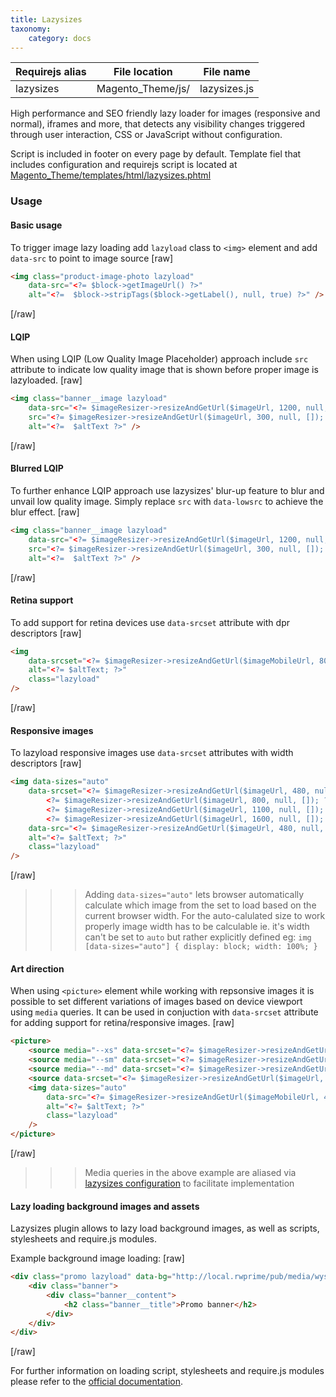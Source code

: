 ```yaml
---
title: Lazysizes
taxonomy:
    category: docs
---
```


| Requirejs alias | File location | File name |
| --- | --- | --- |
| lazysizes | Magento_Theme/js/ | lazysizes.js |

High performance and SEO friendly lazy loader for images (responsive and normal), iframes and more, that detects any visibility changes triggered through user interaction, CSS or JavaScript without configuration.

Script is included in footer on every page by default. Template fiel that includes configuration and requirejs script is located at [Magento_Theme/templates/html/lazysizes.phtml](https://github.com/rocketweb-fed/magento2-theme-prime/blob/master/Magento_Theme/templates/html/lazysizes.phtml)

### Usage

#### Basic usage
To trigger image lazy loading add `lazyload` class to `<img>` element and add `data-src` to point to image source
[raw]
```html
<img class="product-image-photo lazyload" 
    data-src="<?= $block->getImageUrl() ?>" 
    alt="<?=  $block->stripTags($block->getLabel(), null, true) ?>" />
```
[/raw]

#### LQIP 
When using LQIP (Low Quality Image Placeholder) approach include `src` attribute to indicate low quality image that is shown before proper image is lazyloaded. 
[raw]
```html
<img class="banner__image lazyload" 
    data-src="<?= $imageResizer->resizeAndGetUrl($imageUrl, 1200, null, []); ?>" 
    src="<?= $imageResizer->resizeAndGetUrl($imageUrl, 300, null, []); ?>"
    alt="<?=  $altText ?>" />
```
[/raw]

#### Blurred LQIP
To further enhance LQIP approach use lazysizes' blur-up feature to blur and unvail low quality image. Simply replace `src` with `data-lowsrc` to achieve the blur effect.
[raw]
```html
<img class="banner__image lazyload" 
    data-src="<?= $imageResizer->resizeAndGetUrl($imageUrl, 1200, null, []); ?>" 
    src="<?= $imageResizer->resizeAndGetUrl($imageUrl, 300, null, []); ?>"
    alt="<?=  $altText ?>" />
```
[/raw]

#### Retina support
To add support for retina devices use `data-srcset` attribute with dpr descriptors
[raw]
```html
<img 
    data-srcset="<?= $imageResizer->resizeAndGetUrl($imageMobileUrl, 800, null, []); ?> 1x, <?= $imageResizer->resizeAndGetUrl($imageMobileUrl, 800, null, []); ?> 2x"
    alt="<?= $altText; ?>"
    class="lazyload"
/>
```
[/raw]

#### Responsive images
To lazyload responsive images use `data-srcset` attributes with width descriptors
[raw]
```html
<img data-sizes="auto"
    data-srcset="<?= $imageResizer->resizeAndGetUrl($imageUrl, 480, null, []); ?> 480w, 
        <?= $imageResizer->resizeAndGetUrl($imageUrl, 800, null, []); ?> 800w,
        <?= $imageResizer->resizeAndGetUrl($imageUrl, 1100, null, []); ?> 1100w,
        <?= $imageResizer->resizeAndGetUrl($imageUrl, 1600, null, []); ?> 1600w"
    data-src="<?= $imageResizer->resizeAndGetUrl($imageUrl, 480, null, []); ?>"
    alt="<?= $altText; ?>"
    class="lazyload"
/>
```
[/raw]

>>> Adding `data-sizes="auto"` lets browser automatically calculate which image from the set to load based on the current browser width. For the auto-calulated size to work properly image width has to be calculable ie. it's width can't be set to `auto` but rather explicitly defined eg: ```img [data-sizes="auto"] { display: block; width: 100%; }```

#### Art direction
When using `<picture>` element while working with repsonsive images it is possible to set different variations of images based on device viewport using `media` queries. It can be used in conjuction with `data-srcset` attribute for adding support for retina/responsive images. 
[raw]
```html
<picture>
    <source media="--xs" data-srcset="<?= $imageResizer->resizeAndGetUrl($imageMobileUrl, 480, null, []); ?> 1x, <?= $imageResizer->resizeAndGetUrl($imageMobileUrl, 960, null, []); ?> 2x" />
    <source media="--sm" data-srcset="<?= $imageResizer->resizeAndGetUrl($imageMobileUrl, 800, null, []); ?> 1x, <?= $imageResizer->resizeAndGetUrl($imageMobileUrl, 1600, null, []); ?> 2x" />
    <source media="--md" data-srcset="<?= $imageResizer->resizeAndGetUrl($imageUrl, 1100, null, []); ?> 1x, <?= $imageResizer->resizeAndGetUrl($imageUrl, 1100, null, []); ?> 2x" />
    <source data-srcset="<?= $imageResizer->resizeAndGetUrl($imageUrl, 1600, null, []); ?> 1600w" />
    <img data-sizes="auto"
        data-src="<?= $imageResizer->resizeAndGetUrl($imageMobileUrl, 480, null, []); ?>"
        alt="<?= $altText; ?>"
        class="lazyload"
    />
</picture>
```
[/raw]

>>> Media queries in the above example are aliased via [lazysizes configuration](https://github.com/rocketweb-fed/magento2-theme-prime/blob/master/Magento_Theme/templates/html/lazysizes.phtml) to facilitate implementation

#### Lazy loading background images and assets
Lazysizes plugin allows to lazy load background images, as well as scripts, stylesheets and require.js modules.

Example background image loading:
[raw]
```html
<div class="promo lazyload" data-bg="http://local.rwprime/pub/media/wysiwyg/home/home-eco.jpg">
    <div class="banner">
        <div class="banner__content">
            <h2 class="banner__title">Promo banner</h2>
        </div>
    </div>
</div>
```
[/raw]

For further information on loading script, stylesheets and require.js modules please refer to the [official documentation](https://github.com/aFarkas/lazysizes/tree/gh-pages/plugins/unveilhooks).